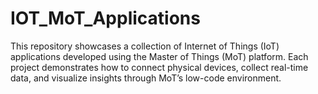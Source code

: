 # IOT_MoT_Applications
This repository showcases a collection of Internet of Things (IoT) applications developed using the Master of Things (MoT) platform. Each project demonstrates how to connect physical devices, collect real-time data, and visualize insights through MoT’s low-code environment.
